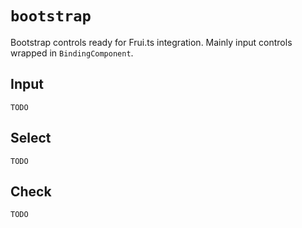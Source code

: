 # `bootstrap`

Bootstrap controls ready for Frui.ts integration. Mainly input controls wrapped in `BindingComponent`.

## Input

```
TODO
```

## Select

```
TODO
```

## Check

```
TODO
```
